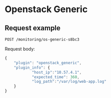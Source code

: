 # Openstack Generic

## Request example
`POST /monitoring/os-generic-s8bc3`

Request body:
```javascript
{
	"plugin": "openstack_generic",
	"plugin_info": {
			"host_ip":"10.57.4.1",
			"expected_time": 360,
			"log_path":"/var/log/web-app.log"
	}
}
```
